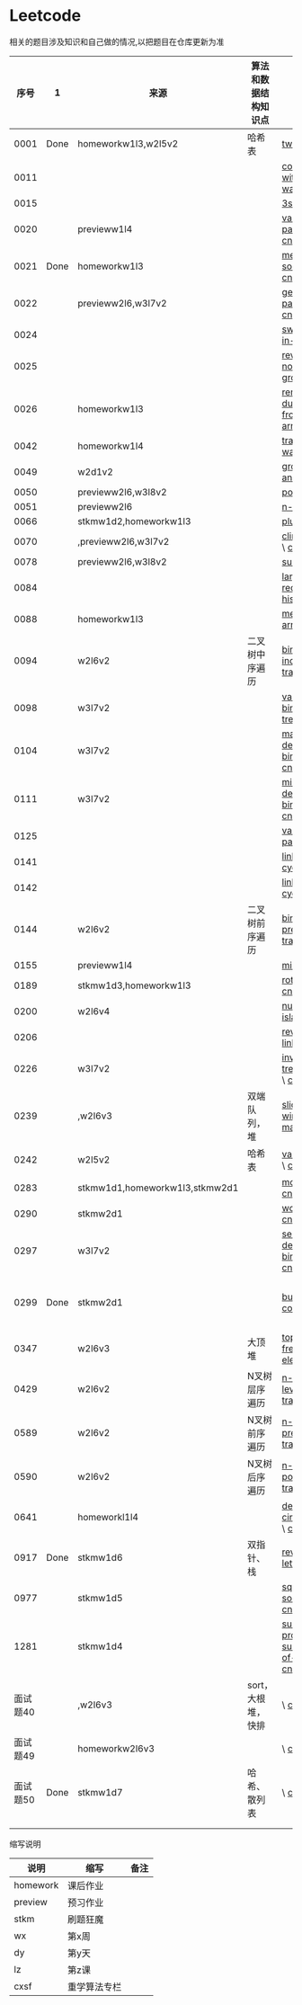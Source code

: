 # Leetcode 

相关的题目涉及知识和自己做的情况,以把题目在仓库更新为准

|序号|1|来源|算法和数据结构知识点|链接|其他知识点|备注|2|3|4|5|
|---|---|---|---|---|---|---|---|---|---|---|
|0001|Done|homeworkw1l3,w2l5v2|哈希表|[two-sum](https://leetcode.com/problems/two-sum/) \ [cn](https://leetcode-cn.com/problems/two-sum/)|
|0011||||[container-with-most-water](https://leetcode.com/problems/container-with-most-water/) \ [cn](https://leetcode-cn.com/problems/container-with-most-water/)|||
|0015||||[3sum](https://leetcode.com/problems/3sum/) \ [cn](https://leetcode-cn.com/problems/3sum/)|||
|0020||previeww1l4||[valid-parentheses](https://leetcode.com/problems/valid-parentheses) \ [cn](https://leetcode-cn.com/problems/valid-parentheses/)|||
|0021|Done|homeworkw1l3||[merge-two-sorted-lists](https://leetcode.com/problems/merge-two-sorted-lists/) \ [cn](https://leetcode-cn.com/problems/merge-two-sorted-lists/)|||
|0022||previeww2l6,w3l7v2||[generate-parentheses](https://leetcode.com/problems/generate-parentheses/) \ [cn](https://leetcode-cn.com/problems/generate-parentheses/)|||
|0024||||[swap-nodes-in-pairs](https://leetcode.com/problems/swap-nodes-in-pairs/) \ [cn](https://leetcode-cn.com/problems/swap-nodes-in-pairs/)|||
|0025||||[reverse-nodes-in-k-group](https://leetcode.com/problems/reverse-nodes-in-k-group/) \ [cn](https://leetcode-cn.com/problems/reverse-nodes-in-k-group/)|||
|0026||homeworkw1l3||[remove-duplicates-from-sorted-array](https://leetcode.com/problems/remove-duplicates-from-sorted-array/) \ [cn](https://leetcode-cn.com/problems/remove-duplicates-from-sorted-array/)|||
|0042||homeworkw1l4||[trapping-rain-water](https://leetcode.com/problems/trapping-rain-water/) \ [cn](https://leetcode-cn.com/problems/trapping-rain-water/)|||
|0049||w2d1v2||[group-anagrams](https://leetcode.com/problems/group-anagrams/) \ [cn](https://leetcode-cn.com/problems/group-anagrams/)|||
|0050||previeww2l6,w3l8v2||[powx-n](https://leetcode.com/problems/powx-n) \ [cn](https://leetcode-cn.com/problems/powx-n/)|||
|0051||previeww2l6||[n-queens](https://leetcode.com/problems/n-queens/) \ [cn](https://leetcode-cn.com/problems/n-queens/)|||
|0066||stkmw1d2,homeworkw1l3||[plus-one](https://leetcode.com/problems/plus-one/) \ [cn](https://leetcode-cn.com/problems/plus-one/)|||
|0070||,previeww2l6,w3l7v2||[climbing-stairs](https://leetcode.com/problems/climbing-stairs/) \ [cn](https://leetcode-cn.com/problems/climbing-stairs/)|||
|0078||previeww2l6,w3l8v2||[subsets](https://leetcode.com/problems/subsets/) \ [cn](https://leetcode-cn.com/problems/subsets/)|||
|0084||||[largest-rectangle-in-histogram](https://leetcode.com/problems/largest-rectangle-in-histogram/) \ [cn](https://leetcode-cn.com/problems/largest-rectangle-in-histogram/)|||
|0088||homeworkw1l3||[merge-sorted-array](https://leetcode.com/problems/merge-sorted-array/) \ [cn](https://leetcode-cn.com/problems/merge-sorted-array/)|||
|0094||w2l6v2|二叉树中序遍历|[binary-tree-inorder-traversal](https://leetcode.com/problems/binary-tree-inorder-traversal) \ [cn](https://leetcode-cn.com/problems/binary-tree-inorder-traversal/)|||
|0098||w3l7v2||[validate-binary-search-tree](https://leetcode.com/problems/validate-binary-search-tree/) \ [cn](https://leetcode-cn.com/problems/validate-binary-search-tree/)|
|0104||w3l7v2||[maximum-depth-of-binary-tree](https://leetcode.com/problems/maximum-depth-of-binary-tree/) \ [cn](https://leetcode-cn.com/problems/maximum-depth-of-binary-tree/)|
|0111||w3l7v2||[minimum-depth-of-binary-tree](https://leetcode.com/problems/minimum-depth-of-binary-tree/) \ [cn](https://leetcode-cn.com/problems/minimum-depth-of-binary-tree/)|
|0125||||[valid-palindrome](https://leetcode.com/problems/valid-palindrome/) \ [cn](https://leetcode-cn.com/problems/valid-palindrome/)|||
|0141||||[linked-list-cycle](https://leetcode.com/problems/linked-list-cycle/) \ [cn](https://leetcode-cn.com/problems/linked-list-cycle/)|||
|0142||||[linked-list-cycle-ii](https://leetcode.com/problems/linked-list-cycle-ii/) \ [cn](https://leetcode-cn.com/problems/linked-list-cycle-ii/)|||
|0144||w2l6v2|二叉树前序遍历|[binary-tree-preorder-traversal](https://leetcode.com/problems/binary-tree-preorder-traversal/) \ [cn](https://leetcode-cn.com/problems/binary-tree-preorder-traversal/)|||
|0155||previeww1l4||[min-stack](https://leetcode.com/problems/min-stack/) \ [cn](https://leetcode-cn.com/problems/min-stack/)|||
|0189||stkmw1d3,homeworkw1l3||[rotate-array](https://leetcode.com/problems/rotate-array/) \ [cn](https://leetcode-cn.com/problems/rotate-array/)|||
|0200||w2l6v4||[number-of-islands](https://leetcode.com/problems/number-of-islands) \ [cn](https://leetcode-cn.com/problems/number-of-islands/)|||
|0206||||[reverse-linked-list](https://leetcode.com/problems/reverse-linked-list/) \ [cn](https://leetcode-cn.com/problems/reverse-linked-list/)|||
|0226||w3l7v2||[invert-binary-tree/description](https://leetcode.com/problems/invert-binary-tree/description/) \ [cn](https://leetcode-cn.com/problems/invert-binary-tree/description/)||||
|0239||,w2l6v3|双端队列，堆|[sliding-window-maximum](https://leetcode.com/problems/sliding-window-maximum/) \ [cn](https://leetcode-cn.com/problems/sliding-window-maximum/)|||
|0242||w2l5v2|哈希表|[valid-anagram](https://leetcode.com/problems/valid-anagram/) \ [cn](https://leetcode-cn.com/problems/valid-anagram/)|||
|0283||stkmw1d1,homeworkw1l3,stkmw2d1||[move-zeroes](https://leetcode.com/problems/move-zeroes/) \ [cn](https://leetcode-cn.com/problems/move-zeroes/)|||
|0290||stkmw2d1||[word-pattern](https://leetcode.com/problems/word-pattern/) \ [cn](https://leetcode-cn.com/problems/word-pattern/)|||
|0297||w3l7v2||[serialize-and-deserialize-binary-tree](https://leetcode.com/problems/serialize-and-deserialize-binary-tree/) \ [cn](https://leetcode-cn.com/problems/serialize-and-deserialize-binary-tree/)|
|0299|Done|stkmw2d1||[bulls-and-cows](https://leetcode.com/problems/bulls-and-cows/) \ [cn](https://leetcode-cn.com/problems/bulls-and-cows/)|上周google面经的原题||
|0347||w2l6v3|大顶堆|[top-k-frequent-elements](https://leetcode.com/problems/top-k-frequent-elements/) \ [cn](https://leetcode-cn.com/problems/top-k-frequent-elements/)||
|0429||w2l6v2|N叉树层序遍历|[n-ary-tree-level-order-traversal](https://leetcode.com/problems/n-ary-tree-level-order-traversal/) \ [cn](https://leetcode-cn.com/problems/n-ary-tree-level-order-traversal/)|||
|0589||w2l6v2|N叉树前序遍历|[n-ary-tree-preorder-traversal](https://leetcode.com/problems/n-ary-tree-preorder-traversal) \ [cn](https://leetcode-cn.com/problems/n-ary-tree-preorder-traversal)|||
|0590||w2l6v2|N叉树后序遍历|[n-ary-tree-postorder-traversal](https://leetcode.com/problems/n-ary-tree-postorder-traversal) \ [cn](https://leetcode-cn.com/problems/n-ary-tree-postorder-traversal/)|||
|0641||homeworkl1l4||[design-circular-deque](https://leetcode.com/problems/design-circular-deque) \ [cn](https://leetcode-cn.com/problems/design-circular-deque)|||
|0917|Done|stkmw1d6|双指针、栈|[reverse-only-letters](https://leetcode.com/problems/reverse-only-letters/) \ [cn](https://leetcode-cn.com/problems/reverse-only-letters/)|||
|0977||stkmw1d5||[squares-of-a-sorted-array](https://leetcode.com/problems/squares-of-a-sorted-array/) \ [cn](https://leetcode-cn.com/problems/squares-of-a-sorted-array/)||||
|1281||stkmw1d4||[subtract-the-product-and-sum-of-digits-of-an-integer](https://leetcode.com/problems/subtract-the-product-and-sum-of-digits-of-an-integer/) \ [cn](https://leetcode-cn.com/problems/subtract-the-product-and-sum-of-digits-of-an-integer/)|||
|面试题40||,w2l6v3|sort，大根堆，快排|[]() \ [cn](https://leetcode-cn.com/problems/zui-xiao-de-kge-shu-lcof/)|||
|面试题49||homeworkw2l6v3||[]() \ [cn](https://leetcode-cn.com/problems/chou-shu-lcof/)|和264题相同|||
|面试题50|Done|stkmw1d7|哈希、散列表|[]() \ [cn](https://leetcode-cn.com/problems/di-yi-ge-zhi-chu-xian-yi-ci-de-zi-fu-lcof/)|||
||||||||
||||||||

缩写说明

|说明|缩写|备注|
|---|---|---|
|homework|课后作业|
|preview|预习作业|
|stkm|刷题狂魔|
|wx|第x周|
|dy|第y天|
|lz|第z课|
|cxsf|重学算法专栏|
